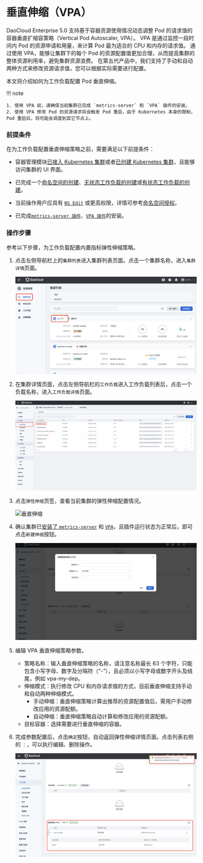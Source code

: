 # 垂直伸缩（VPA）

DaoCloud Enterprise 5.0 支持基于容器资源使用情况动态调整 Pod 的请求值的容器垂直扩缩容策略（Vertical Pod Autoscaler, VPA）。
VPA 是通过监控一段时间内 Pod 的资源申请和用量，来计算 Pod 最为适合的 CPU 和内存的请求值。
通过使用 VPA，能够让集群下的每个 Pod 的资源配置值更加合理，从而提高集群的整体资源利用率，避免集群资源浪费。
在第五代产品中，我们支持了手动和自动两种方式来修改资源请求值，您可以根据实际需要进行配置。

本文将介绍如何为工作负载配置 Pod 垂直伸缩。

!!! note

    1. 使用 VPA 前，请确保当前集群已完成 `metrics-server` 和 `VPA` 插件的安装。
    2. 使用 VPA 修改 Pod 的资源请求将会触发 Pod 重启，由于 Kubernetes 本身的限制， Pod 重启后，将可能会调度到其它节点上。

### 前提条件

在为工作负载配置垂直伸缩策略之前，需要满足以下前提条件：

- 容器管理模块[已接入 Kubernetes 集群](../Clusters/JoinACluster.md)或者[已创建 Kubernetes 集群](../Clusters/CreateCluster.md)，且能够访问集群的 UI 界面。

- 已完成一个[命名空间的创建](../Namespaces/createns.md)、[无状态工作负载的创建](../Workloads/CreateDeploymentByImage.md)或[有状态工作负载的创建](../Workloads/CreateStatefulSetByImage.md)。

- 当前操作用户应具有 [`NS Edit`](../Permissions/PermissionBrief.md#ns-edit) 或更高权限，详情可参考[命名空间授权](../Namespaces/createns.md)。

- 已完成[`metrics-server 插件`](Install-metrics-server.md)、[`VPA 插件`](Install-vpa.md)的安装。

### 操作步骤

参考以下步骤，为工作负载配置内置指标弹性伸缩策略。

1. 点击左侧导航栏上的`集群列表`进入集群列表页面。点击一个集群名称，进入`集群详情`页面。

    ![集群详情](../../images/deploy01.png)

2. 在集群详情页面，点击左侧导航栏的`工作负载`进入工作负载列表后，点击一个负载名称，进入`工作负载详情`页面。

    ![工作负载](../../images/createScale.png)

3. 点击`弹性伸缩`页签，查看当前集群的弹性伸缩配置情况。

    ![垂直伸缩](../../images/createVpaScale.png)

4. 确认集群已[安装了 `metrics-server`](Install-metrics-server.md) 和 [`VPA`](Install-vpa.md)，且插件运行状态为正常后，即可点击`新建伸缩`按钮。

    ![新建伸缩](../../images/createVpaScale01.png)

5. 编辑 VPA 垂直伸缩策略参数。

    - 策略名称：输入垂直伸缩策略的名称，请注意名称最长 63 个字符，只能包含小写字母、数字及分隔符（“-”），且必须以小写字母或数字开头及结尾，例如 vpa-my-dep。
    - 伸缩模式：执行修改 CPU 和内存请求值的方式，目前垂直伸缩支持手动和自动两种伸缩模式。
        - 手动伸缩：垂直伸缩策略计算出推荐的资源配置值后，需用户手动修改应用的资源配额。
        - 自动伸缩：垂直伸缩策略自动计算和修改应用的资源配额。
    - 目标容器：选择需要进行垂直伸缩的容器。

6. 完成参数配置后，点击`确定`按钮，自动返回弹性伸缩详情页面。点击列表右侧的 `⋮`，可以执行编辑、删除操作。

    ![工作负载](../../images/createVpaScale02.png)

